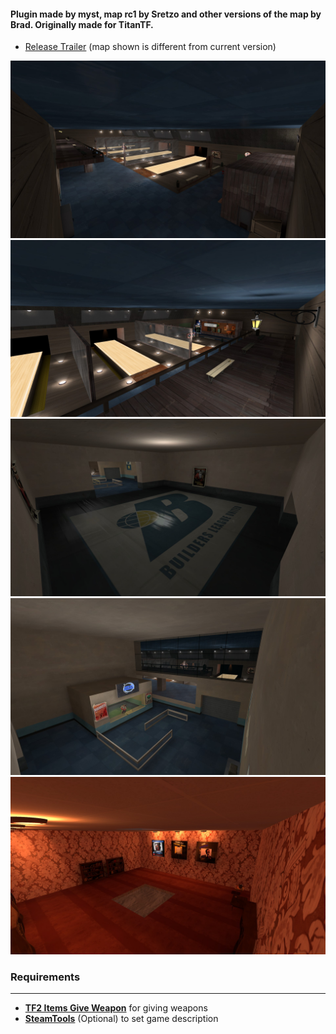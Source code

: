 #### Plugin made by myst, map rc1 by Sretzo and other versions of the map by Brad. Originally made for TitanTF.
- [Release Trailer](https://www.youtube.com/watch?v=kXK2yqUzSo4) (map shown is different from current version)

<img src="screenshots/1.jpg">
<img src="screenshots/2.jpg">
<img src="screenshots/3.jpg">
<img src="screenshots/4.jpg">
<img src="screenshots/5.jpg">

### Requirements
---
- **[TF2 Items Give Weapon](https://forums.alliedmods.net/showthread.php?p=1337899?p=1337899)** for giving weapons
- **[SteamTools](https://builds.limetech.io/?p=steamtools)** (Optional) to set game description
